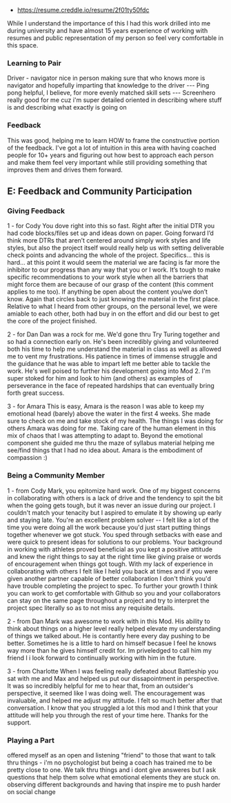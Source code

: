 * https://resume.creddle.io/resume/2f01ty50fdc

While I understand the importance of this I had this work drilled into me during university and have almost 15 years experience of working with resumes and public representation of my person so feel very comfortable in this space.

### Learning to Pair

Driver - navigator nice in person making sure that who knows more is navigator and hopefully imparting that knowledge to the driver --- Ping pong helpful, I believe, for more evenly matched skill sets --- Screenhero really good for me cuz i'm super detailed oriented in describing where stuff is and describing what exactly is going on

### Feedback

This was good, helping me to learn HOW to frame the constructive portion of the feedback.  I've got a lot of intuition in this area with having coached people for 10+ years and figuring out how best to approach each person and make them feel very important while still providing something that improves them and drives them forward.

## E: Feedback and Community Participation

### Giving Feedback

1 - for Cody
You dove right into this so fast.  Right after the initial DTR you had code blocks/files set up and ideas down on paper.  Going forward I’d think more DTRs that aren’t centered around simply work styles and life styles, but also the project itself would really help us with setting deliverable check points and advancing the whole of the project.  Specifics… this is hard… at this point it would seem the material we are facing is far more the inhibitor to our progress than any way that you or I work.  It’s tough to make specific recommendations to your work style when all the barriers that might force them are because of our grasp of the content (this comment applies to me too).  If anything be open about the content you/we don’t know.  Again that circles back to just knowing the material in the first place.  Relative to what I heard from other groups, on the personal level, we were amiable to each other, both had buy in on the effort and did our best to get the core of the project finished.

2 - for Dan
Dan was a rock for me. We'd gone thru Try Turing together and so had a connection early on.  He's been incredibly giving and volunteered both his time to help me understand the material in class as well as allowed me to vent my frustrations. His patience in times of immense struggle and the guidance that he was able to impart left me better able to tackle the work.  He's well poised to further his development going into Mod 2.  I'm super stoked for him and look to him (and others) as examples of perseverance in the face of repeated hardships that can eventually bring forth great success.  


3 - for Amara
This is easy, Amara is the reason I was able to keep my emotional head (barely) above the water in the first 4 weeks.  She made sure to check on me and take stock of my health. The things I was doing for others Amara was doing for me.  Taking care of the human element in this mix of chaos that I was attempting to adapt to.  Beyond the emotional component she guided me thru the maze of syllabus material helping me see/find things that I had no idea about.  Amara is the embodiment of compassion :)


### Being a Community Member

1 - from Cody
Mark, you epitomize hard work. One of my biggest concerns in collaborating with others is a lack of drive and the tendency to spit the bit when the going gets tough, but it was never an issue during our project. I couldn't match your tenacity but I aspired to emulate it by showing up early and staying late. You're an excellent problem solver -- I felt like a lot of the time you were doing all the work because you'd just start putting things together whenever we got stuck. You sped through setbacks with ease and were quick to present ideas for solutions to our problems. Your background in working with athletes proved beneficial as you kept a positive attitude and knew the right things to say at the right time like giving praise or words of encouragement when things got tough. With my lack of experience in collaborating with others I felt like I held you back at times and if you were given another partner capable of better collaboration I don't think you'd have trouble completing the project to spec. To further your growth I think you can work to get comfortable with Github so you and your collaborators can stay on the same page throughout a project and try to interpret the project spec literally so as to not miss any requisite details.

2 - from Dan
Mark was awesome to work with in this Mod. His ability to think about things on a higher level really helped elevate my understanding of things we talked about. He is contantly here every day pushing to be better. Sometimes he is a little to hard on himself becasue I feel he knows way more than he gives himself credit for. Im priveledged to call him my friend I i look forward to continually working with him in the future.

3 - from Charlotte
When I was feeling really defeated about Battleship you sat with me and Max and helped us put our dissapointment in perspective. It was so incredibly helpful for me to hear that, from an outsider's perspective, it seemed like I was doing well. The encouragement was invaluable, and helped me adjust my attitude. I felt so much better after that conversation. I know that you struggled a lot this mod and I think that your attitude will help you through the rest of your time here. Thanks for the support.

### Playing a Part

offered myself as an open and listening "friend" to those that want to talk thru things - i'm no psychologist but being a coach has trained me to be pretty close to one.  We talk thru things and i dont give answeres but I ask questions that help them solve what emotional elements they are stuck on.
observing different backgrounds and having that inspire me to push harder on social change
